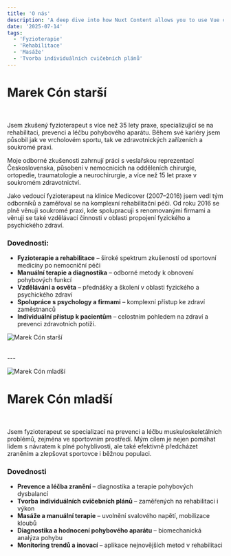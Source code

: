 ```yaml
---
title: 'O nás'
description: 'A deep dive into how Nuxt Content allows you to use Vue components directly within your Markdown files.'
date: '2025-07-14'
tags:
  - 'Fyzioterapie'
  - 'Rehabilitace'
  - 'Masáže'
  - 'Tvorba individuálních cvičebních plánů'
---
```


<div class="flex flex-col md:flex-row items-center md:items-start gap-8">
<div class="w-full">

# Marek Cón starší
<br>

Jsem zkušený fyzioterapeut s více než 35 lety praxe, specializující se na rehabilitaci, prevenci a léčbu pohybového aparátu. Během své kariéry jsem působil jak ve vrcholovém sportu, tak ve zdravotnických zařízeních a soukromé praxi.

Moje odborné zkušenosti zahrnují práci s veslařskou reprezentací Československa, působení v nemocnicích na odděleních chirurgie, ortopedie, traumatologie a neurochirurgie, a více než 15 let praxe v soukromém zdravotnictví.

Jako vedoucí fyzioterapeut na klinice Medicover (2007–2016) jsem vedl tým odborníků a zaměřoval se na komplexní rehabilitační péči. Od roku 2016 se plně věnuji soukromé praxi, kde spolupracuji s renomovanými firmami a věnuji se také vzdělávací činnosti v oblasti propojení fyzického a psychického zdraví.

### Dovednosti:

* **Fyzioterapie a rehabilitace** – široké spektrum zkušeností od sportovní medicíny po nemocniční péči
* **Manuální terapie a diagnostika** – odborné metody k obnovení pohybových funkcí
* **Vzdělávání a osvěta** – přednášky a školení v oblasti fyzického a psychického zdraví
* **Spolupráce s psychology a firmami** – komplexní přístup ke zdraví zaměstnanců
* **Individuální přístup k pacientům** – celostním pohledem na zdraví a prevenci zdravotních potíží.
</div>
<div class="max-w-1/2 w-full">

![Marek Cón starší](/images/about/marekConSenior.jpg)

</div>
</div>

<br>
---

<div class="flex flex-col md:flex-row items-center md:items-start gap-8">

<div class="max-w-1/2 w-full">

![Marek Cón mladší](/images/about/marekConJunior.jpg)

</div>

<div class="w-full">

# Marek Cón mladší

<br>

Jsem fyzioterapeut se specializací na prevenci a léčbu muskuloskeletálních problémů, zejména ve sportovním prostředí. Mým cílem je nejen pomáhat lidem s návratem k plné pohyblivosti, ale také efektivně předcházet zraněním a zlepšovat sportovce i běžnou populaci.

### Dovednosti

* **Prevence a léčba zranění** – diagnostika a terapie pohybových dysbalancí
* **Tvorba individuálních cvičebních plánů** – zaměřených na rehabilitaci i výkon
* **Masáže a manuální terapie** – uvolnění svalového napětí, mobilizace kloubů
* **Diagnostika a hodnocení pohybového aparátu** – biomechanická analýza pohybu
* **Monitoring trendů a inovací** – aplikace nejnovějších metod v rehabilitaci
</div>
</div>